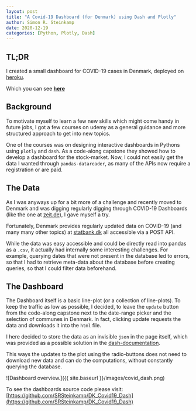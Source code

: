 ```yaml
---
layout: post
title: "A Covid-19 Dashboard (for Denmark) using Dash and Plotly"
author: Simon R. Steinkamp
date: 2020-12-19
categories: [Python, Plotly, Dash]
---
```


## TL;DR
I created a small dashboard for COVID-19 cases in Denmark, deployed on
[heroku](https://dashboard.heroku.com/).

Which you can see [**here**](https://dk-covid19-dash.herokuapp.com/)


## Background
To motivate myself to learn a few new skills which might come handy in future
jobs, I got a few courses on udemy as a general guidance and more structured
approach to get into new topics.

One of the courses was on designing interactive dashboards in Pythons using
`plotly` and `dash`. As a code-along capstone they showed how to develop a dashboard for the stock-market.
Now, I could not easily get the data I wanted through `pandas-datareader`, as many of the APIs now require a registration or are paid.

## The Data

As I was anyways up for a bit more of a challenge and recently moved to Denmark and was digging regularly digging through COVID-19 Dashboards (like the one at [zeit.de](https://www.zeit.de/wissen/gesundheit/corona-zahlen-deutschland-neuinfektionen-inzidenz-aktuelle-karte)), I gave myself a try.

Fortunately, Denmark provides regularly updated data on COVID-19 (and many many other topics) at [statbank.dk](statbank.dk) all accessible via a POST API.

While the data was easy accessible and could be directly read into pandas as a `.csv`, it actually had internally some interesting challenges. For example, querying dates that were not present in the database led to errors, so that I had to retrieve meta-data about the database before creating queries, so that I could filter data beforehand.

## The Dashboard

The Dashboard itself is a basic line-plot (or a collection of line-plots).
To keep the traffic as low as possible, I decided, to leave the `update` button from the code-along capstone next to the date-range picker and the selection of communes in Denmark. In fact, clicking update requests the data and downloads it into the `html` file.

I here decided to store the data as an invisible `json` in the page itself, which was provided as a possible solution in the [dash-documentation](https://dash.plotly.com/sharing-data-between-callbacks).

This ways the updates to the plot using the radio-buttons does not need to download new data and can do the computations, without constantly querying the database.

![Dashboard overview.]({{ site.baseurl }}/images/covid_dash.png)

To see the dashboards source code please visit: [https://github.com/SRSteinkamp/DK_Covid19_Dash](https://github.com/SRSteinkamp/DK_Covid19_Dash)